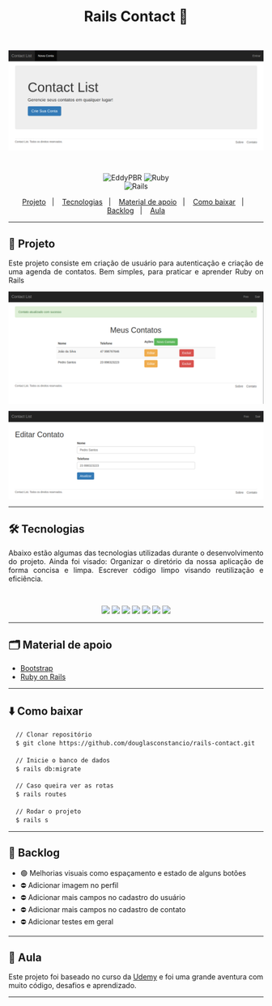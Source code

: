 <h1 align="center" >Rails Contact 📑</h1>

<br/>
<p align="center">
  <img align="center" alt="main-screen" src="public/images/main-screen.png" />
</p>

<br/>

<p align="center">
  <img alt="EddyPBR" src="https://img.shields.io/badge/Developed%20by%3A-DouglasConstancio-%232F74C0" />
  <img alt="Ruby" src="https://img.shields.io/badge/Main%20language-Ruby-%23DD3B3F" /> <br />
  <img alt="Rails" src="https://img.shields.io/badge/Main%20framework-Rails-%23DD3B3E" /> <br />
</p>

<p align="center">
  <a href="#-projeto">Projeto</a>&nbsp;&nbsp;&nbsp;|&nbsp;&nbsp;&nbsp;
  <a href="#-tecnologias">Tecnologias</a>&nbsp;&nbsp;&nbsp;|&nbsp;&nbsp;&nbsp;
  <a href="#-material-de-apoio">Material de apoio</a>&nbsp;&nbsp;&nbsp;|&nbsp;&nbsp;&nbsp;
  <a href="#-como-baixar">Como baixar</a>&nbsp;&nbsp;&nbsp;|&nbsp;&nbsp;&nbsp;
  <a href="#-backlog">Backlog</a>&nbsp;&nbsp;&nbsp;|&nbsp;&nbsp;&nbsp;
  <a href="#-aula">Aula</a>

---

## 💬 Projeto

<p align="justify">
  Este projeto consiste em criação de usuário para autenticação e criação de uma agenda de contatos. Bem simples, para praticar e aprender Ruby on Rails

  <p align="center">
    <img align="center" src="public/images/contact-list.png">
  </p>

  <p align="center">
    <img align="center" src="public/images/contact-update.png">
  </p>

</p>

---

## 🛠️ Tecnologias

<p align="justify">
  Abaixo estão algumas das tecnologias utilizadas durante o desenvolvimento do projeto. Ainda foi visado: Organizar o diretório da nossa aplicação de forma concisa e limpa. Escrever código limpo visando reutilização e eficiência.
</p>

<br>
<p align="center">
  <img src="https://img.shields.io/badge/Ruby_on_Rails-CC0000?style=for-the-badge&logo=ruby-on-rails&logoColor=white"/>
  <img src="https://img.shields.io/badge/CSS3-239120?style=for-the-badge&logo=css3&logoColor=white"/>
  <img src="https://img.shields.io/badge/HTML5-E34F26?style=for-the-badge&logo=html5&logoColor=white" />
  <img src="https://img.shields.io/badge/JavaScript-323330?style=for-the-badge&logo=javascript&logoColor=F7DF1E" />
  <img src="https://img.shields.io/badge/Webpack-8DD6F9?style=for-the-badge&logo=Webpack&logoColor=white" />
  <img src="https://img.shields.io/badge/Bootstrap-563D7C?style=for-the-badge&logo=bootstrap&logoColor=white" />
  <img src="https://img.shields.io/badge/SQLite-07405E?style=for-the-badge&logo=sqlite&logoColor=white" />

</p>

---

## 🗂 Material de apoio

- [Bootstrap](https://getbootstrap.com/docs/4.0/getting-started/introduction/)
- [Ruby on Rails](https://guides.rubyonrails.org/)

---

## ⬇️ Como baixar

```bash
  // Clonar repositório
  $ git clone https://github.com/douglasconstancio/rails-contact.git

  // Inicie o banco de dados
  $ rails db:migrate

  // Caso queira ver as rotas
  $ rails routes

  // Rodar o projeto
  $ rails s
```
---

## 💭 Backlog

- 🟢 Melhorias visuais como espaçamento e estado de alguns botões
- ⛔️ Adicionar imagem no perfil
- ⛔️ Adicionar mais campos no cadastro do usuário
- ⛔️ Adicionar mais campos no cadastro de contato
- ⛔️ Adicionar testes em geral

---

## 🚀 Aula

  Este projeto foi baseado no curso da [Udemy](https://www.udemy.com/course/ruby-on-rails-5-na-pratica/) e foi uma grande aventura com muito código, desafios e aprendizado.

---
